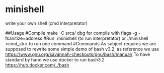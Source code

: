 # minishell
write your own shell (cmd interpretator)

##Usage
#Compile
make -C srcs/
dbg for compile with flags -g -fsanitize=address
#Run
./minishell (to run interpretator) or ./minishell <cmd_str> to run one command
#Commands
As subject requires we are supposed to rewrite some simple demo of bash v3.2,
as reference we use https://www.gnu.org/savannah-checkouts/gnu/bash/manual/
To have standard by hand we use docker to run bash3.2 https://hub.docker.com/_/bash




